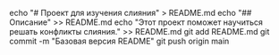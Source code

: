 echo "# Проект для изучения слияния" > README.md
echo "## Описание" >> README.md
echo "Этот проект поможет научиться решать конфликты слияния." >> README.md
git add README.md
git commit -m "Базовая версия README"
git push origin main
